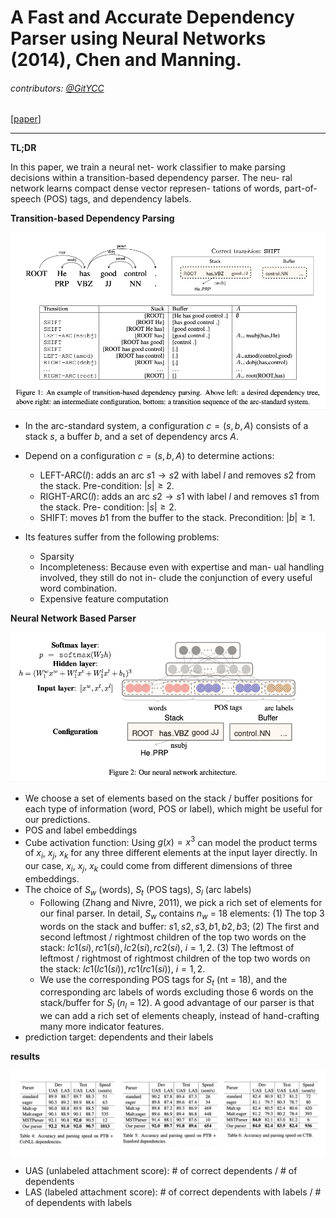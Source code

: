 # A Fast and Accurate Dependency Parser using Neural Networks (2014), Chen and Manning. 

###### contributors: [@GitYCC](https://github.com/GitYCC)

\[[paper](https://nlp.stanford.edu/pubs/emnlp2014-depparser.pdf)\]

---

**TL;DR**

In this paper, we train a neural net- work classifier to make parsing decisions within a transition-based dependency parser. The neu- ral network learns compact dense vector represen- tations of words, part-of-speech (POS) tags, and dependency labels.

**Transition-based Dependency Parsing**

![](assets/a-fast-and-accurate-dependency-parser-using-nural-networks_01.png)

- In the arc-standard system, a configuration $c = (s,b,A)$ consists of a stack $s$, a buffer $b$, and a set of dependency arcs $A$.
- Depend on a configuration $c = (s,b,A)$ to determine actions:
  - LEFT-ARC($l$): adds an arc $s1 → s2$ with label $l$ and removes $s2$ from the stack. Pre-condition: $|s| ≥ 2$.
  - RIGHT-ARC($l$): adds an arc $s2 → s1$ with label $l$ and removes $s1$ from the stack. Pre- condition: $|s| ≥ 2$.
  - SHIFT: moves $b1$ from the buffer to the stack. Precondition: $|b| ≥ 1$.

- Its features suffer from the following problems:
  - Sparsity
  - Incompleteness: Because even with expertise and man- ual handling involved, they still do not in- clude the conjunction of every useful word combination.
  - Expensive feature computation

**Neural Network Based Parser**

![](assets/a-fast-and-accurate-dependency-parser-using-nural-networks_02.png)

- We choose a set of elements based on the stack / buffer positions for each type of information (word, POS or label), which might be useful for our predictions.
- POS and label embeddings
- Cube activation function: Using $g(x) = x^3$ can model the product terms of $x_i$, $x_j$, $x_k$ for any three different elements at the input layer directly. In our case, $x_i$, $x_j$, $x_k$ could come from different dimensions of three embeddings.
- The choice of $S_w$ (words), $S_t$ (POS tags), $S_l$ (arc labels)
  - Following (Zhang and Nivre, 2011), we pick a rich set of elements for our final parser. In detail, $S_w$ contains $n_w$ = 18 elements: (1) The top 3 words on the stack and buffer: $s1, s2, s3, b1, b2, b3$; (2) The first and second leftmost / rightmost children of the top two words on the stack: $lc1(si), rc1(si), lc2(si), rc2(si)$, $i = 1, 2$. (3) The leftmost of leftmost / rightmost of rightmost children of the top two words on the stack: $lc1(lc1(si)), rc1(rc1(si))$, $i = 1, 2$.
  - We use the corresponding POS tags for $S_t$ (nt = 18), and the corresponding arc labels of words excluding those 6 words on the stack/buffer for $S_l$ ($n_l$ = 12). A good advantage of our parser is that we can add a rich set of elements cheaply, instead of hand-crafting many more indicator features.
- prediction target: dependents and their labels

**results**

![](assets/a-fast-and-accurate-dependency-parser-using-nural-networks_03.png)

- UAS (unlabeled attachment score): # of correct dependents / # of dependents
- LAS (labeled attachment score): # of correct dependents with labels / # of dependents with labels

